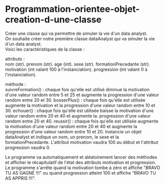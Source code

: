

# Programmation-orientee-objet-creation-d-une-classe


Créer une classe qui va permettre de simuler la vie d'un data analyst.  
On souhaite créer notre première classe dataAnalyst qui va simuler la vie d'un data analyst.  
Voici les caractéristiques de la classe :  


attributs :  
nom (str). 
prenom (str). 
age (int). 
sexe (str). 
formationPrecedante (str). 
motivation (int valant 100 à l'instanciation). 
progression (int valant 0 à l'instanciation). 



méthode :  
suivreFormation() : chaque fois qu'elle est utilisé diminue la motivation d'une valeur random entre 5 et 25 et augmente la progression d'une valeur random entre 20 et 30. 
bosserPlus() : chaque fois qu'elle est utilisée augmente la motivation et la progression d'une valeur random entre 10 et 30. 
echouer() : chaque fois qu'elle est utilisée baisse la motivation d'une valeur random entre 20 et 40 et augmente la. 
progression d'une valeur random entre 20 et 40. 
reussir() : chaque fois qu'elle est utilisée augmente la motivation d'une valeur random entre 20 et 40 et augmente la progression d'une valeur random entre 10 et 20. 
Instancie un objet dataAnalyst et indique un nom, un prenom, le sexe et la formationPrecedante. L'attribut motivation vaudra 100 au début et l'attribut progression vaudra 0.  

Le programme va automatiquement et aléatoirement lancer des méthodes et afficher le récapitulatif de l'état des attributs motivation et progression. Le programme s'arrête quand la motivation tombe à zéro et affiche "BRAVO TU AS GAGNÉ !!!" ou quand progression atteint 100 et affiche "BRAVO TU AS APPRIS !!!".
